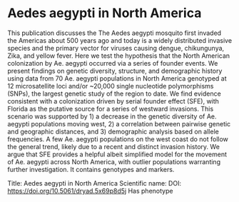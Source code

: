 # Aedes aegypti in North America

This publication discusses the The Aedes aegypti mosquito first invaded the Americas about 500 years ago and today is a widely distributed invasive species and the primary vector for viruses causing dengue, chikungunya, Zika, and yellow fever. Here we test the hypothesis that the North American colonization by Ae. aegypti occurred via a series of founder events. We present findings on genetic diversity, structure, and demographic history using data from 70 Ae. aegypti populations in North America genotyped at 12 microsatellite loci and/or ~20,000 single nucleotide polymorphisms (SNPs), the largest genetic study of the region to date. We find evidence consistent with a colonization driven by serial founder effect (SFE), with Florida as the putative source for a series of westward invasions. This scenario was supported by 1) a decrease in the genetic diversity of Ae. aegypti populations moving west, 2) a correlation between pairwise genetic and geographic distances, and 3) demographic analysis based on allele frequencies. A few Ae. aegypti populations on the west coast do not follow the general trend, likely due to a recent and distinct invasion history. We argue that SFE provides a helpful albeit simplified model for the movement of Ae. aegypti across North America, with outlier populations warranting further investigation.
It contains  genotypes and  markers.

Title: Aedes aegypti in North America
Scientific name: 
DOI: https://doi.org/10.5061/dryad.5x69p8d5j
Has phenotype 

